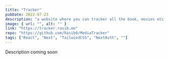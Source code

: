 ```yaml
---
title: "Tracker"
pubDate: 2022-07-23
description: "a website where you can tracker all the book, movies etc. you like!"
image: { url: "", alt: "" }
link: "https://tracker.rasib.me"
repo: "https://github.com/Rasib0/MediaTracker"
tags: ["React", "Next", "TailwindCSS", "NextAuth", ""]
---
```


Description coming soon
